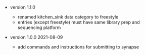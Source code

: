 
* version 1.1.0 
  - renamed kitchen_sink data category to freestyle
  - entries (except freestyle) must have same library prep and sequencing platform

* version 1.0.0 2021-08-09
  - add commands and instructions for submitting to synapse
